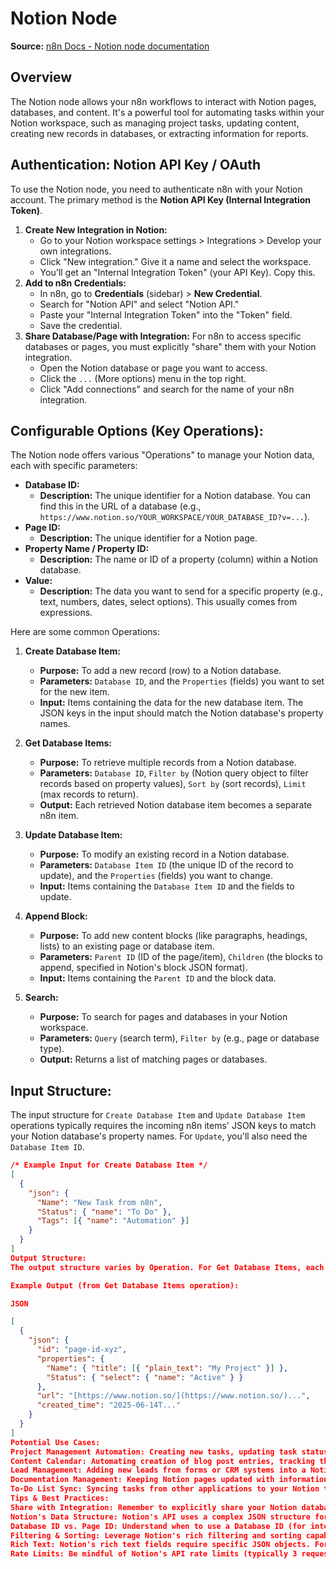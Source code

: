 # Notion Node

**Source:** [n8n Docs - Notion node documentation](https://docs.n8n.io/integrations/builtin/app-nodes/n8n-nodes-base.notion/)

## Overview
The Notion node allows your n8n workflows to interact with Notion pages, databases, and content. It's a powerful tool for automating tasks within your Notion workspace, such as managing project tasks, updating content, creating new records in databases, or extracting information for reports.

## Authentication: Notion API Key / OAuth

To use the Notion node, you need to authenticate n8n with your Notion account. The primary method is the **Notion API Key (Internal Integration Token)**.

1.  **Create New Integration in Notion:**
    * Go to your Notion workspace settings > Integrations > Develop your own integrations.
    * Click "New integration." Give it a name and select the workspace.
    * You'll get an "Internal Integration Token" (your API Key). Copy this.
2.  **Add to n8n Credentials:**
    * In n8n, go to **Credentials** (sidebar) > **New Credential**.
    * Search for "Notion API" and select "Notion API."
    * Paste your "Internal Integration Token" into the "Token" field.
    * Save the credential.
3.  **Share Database/Page with Integration:** For n8n to access specific databases or pages, you must explicitly "share" them with your Notion integration.
    * Open the Notion database or page you want to access.
    * Click the `...` (More options) menu in the top right.
    * Click "Add connections" and search for the name of your n8n integration.

## Configurable Options (Key Operations):

The Notion node offers various "Operations" to manage your Notion data, each with specific parameters:

* **Database ID:**
    * **Description:** The unique identifier for a Notion database. You can find this in the URL of a database (e.g., `https://www.notion.so/YOUR_WORKSPACE/YOUR_DATABASE_ID?v=...`).
* **Page ID:**
    * **Description:** The unique identifier for a Notion page.
* **Property Name / Property ID:**
    * **Description:** The name or ID of a property (column) within a Notion database.
* **Value:**
    * **Description:** The data you want to send for a specific property (e.g., text, numbers, dates, select options). This usually comes from expressions.

Here are some common Operations:

1.  **Create Database Item:**
    * **Purpose:** To add a new record (row) to a Notion database.
    * **Parameters:** `Database ID`, and the `Properties` (fields) you want to set for the new item.
    * **Input:** Items containing the data for the new database item. The JSON keys in the input should match the Notion database's property names.

2.  **Get Database Items:**
    * **Purpose:** To retrieve multiple records from a Notion database.
    * **Parameters:** `Database ID`, `Filter by` (Notion query object to filter records based on property values), `Sort by` (sort records), `Limit` (max records to return).
    * **Output:** Each retrieved Notion database item becomes a separate n8n item.

3.  **Update Database Item:**
    * **Purpose:** To modify an existing record in a Notion database.
    * **Parameters:** `Database Item ID` (the unique ID of the record to update), and the `Properties` (fields) you want to change.
    * **Input:** Items containing the `Database Item ID` and the fields to update.

4.  **Append Block:**
    * **Purpose:** To add new content blocks (like paragraphs, headings, lists) to an existing page or database item.
    * **Parameters:** `Parent ID` (ID of the page/item), `Children` (the blocks to append, specified in Notion's block JSON format).
    * **Input:** Items containing the `Parent ID` and the block data.

5.  **Search:**
    * **Purpose:** To search for pages and databases in your Notion workspace.
    * **Parameters:** `Query` (search term), `Filter by` (e.g., page or database type).
    * **Output:** Returns a list of matching pages or databases.

## Input Structure:
The input structure for `Create Database Item` and `Update Database Item` operations typically requires the incoming n8n items' JSON keys to match your Notion database's property names. For `Update`, you'll also need the `Database Item ID`.

```json
/* Example Input for Create Database Item */
[
  {
    "json": {
      "Name": "New Task from n8n",
      "Status": { "name": "To Do" },
      "Tags": [{ "name": "Automation" }]
    }
  }
]
Output Structure:
The output structure varies by Operation. For Get Database Items, each retrieved Notion record becomes a separate n8n item, with Notion properties converted to JSON keys. For Create, Update, Append, the output typically includes the ID and details of the newly created or modified Notion object.

Example Output (from Get Database Items operation):

JSON

[
  {
    "json": {
      "id": "page-id-xyz",
      "properties": {
        "Name": { "title": [{ "plain_text": "My Project" }] },
        "Status": { "select": { "name": "Active" } }
      },
      "url": "[https://www.notion.so/](https://www.notion.so/)...",
      "created_time": "2025-06-14T..."
    }
  }
]
Potential Use Cases:
Project Management Automation: Creating new tasks, updating task statuses, or logging meeting notes.
Content Calendar: Automating creation of blog post entries, tracking their status, and publishing.
Lead Management: Adding new leads from forms or CRM systems into a Notion database.
Documentation Management: Keeping Notion pages updated with information from other services.
To-Do List Sync: Syncing tasks from other applications to your Notion to-do lists.
Tips & Best Practices:
Share with Integration: Remember to explicitly share your Notion databases and pages with your n8n integration after creating the integration in Notion.
Notion's Data Structure: Notion's API uses a complex JSON structure for properties (especially for rich text, select, multi-select, etc.). Be prepared to map your simple JSON keys to Notion's nested property objects using Set or Code nodes.
Database ID vs. Page ID: Understand when to use a Database ID (for interacting with database rows/items) versus a Page ID (for interacting with a standalone page or a database item as a page).
Filtering & Sorting: Leverage Notion's rich filtering and sorting capabilities directly in the node's parameters to retrieve only the data you need, reducing processing overhead.
Rich Text: Notion's rich text fields require specific JSON objects. For simple text, you can often use plain_text or content properties directly. For advanced formatting, you might need to build the complex JSON structure.
Rate Limits: Be mindful of Notion's API rate limits (typically 3 requests per second). Use Wait or Split In Batches for high-volume operations.